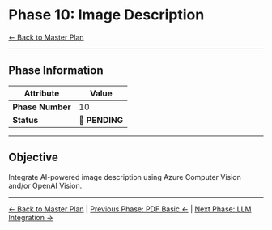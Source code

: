 ﻿# Phase 10: Image Description

[← Back to Master Plan](../MasterPlan.md)

---

## Phase Information

| Attribute | Value |
|-----------|-------|
| **Phase Number** | 10 |
| **Status** | 📅 **PENDING** |

---

## Objective

Integrate AI-powered image description using Azure Computer Vision and/or OpenAI Vision.

---

[← Back to Master Plan](../MasterPlan.md) | [Previous Phase: PDF Basic ←](Phase-09.md) | [Next Phase: LLM Integration →](Phase-11.md)
